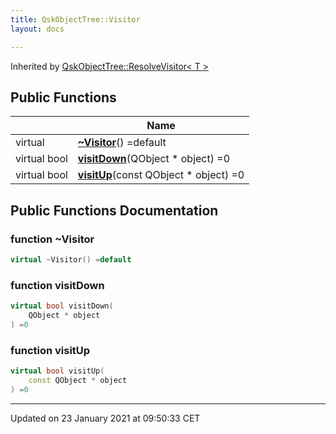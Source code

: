 ```yaml
---
title: QskObjectTree::Visitor
layout: docs

---
```





Inherited by [QskObjectTree::ResolveVisitor< T >](/docs/classes/class_qsk_object_tree_1_1_resolve_visitor/)

## Public Functions

|                | Name           |
| -------------- | -------------- |
| virtual | **[~Visitor](/docs/classes/class_qsk_object_tree_1_1_visitor/#function-~visitor)**() =default |
| virtual bool | **[visitDown](/docs/classes/class_qsk_object_tree_1_1_visitor/#function-visitdown)**(QObject * object) =0 |
| virtual bool | **[visitUp](/docs/classes/class_qsk_object_tree_1_1_visitor/#function-visitup)**(const QObject * object) =0 |

## Public Functions Documentation

### function ~Visitor

```cpp
virtual ~Visitor() =default
```


### function visitDown

```cpp
virtual bool visitDown(
    QObject * object
) =0
```


### function visitUp

```cpp
virtual bool visitUp(
    const QObject * object
) =0
```


-------------------------------

Updated on 23 January 2021 at 09:50:33 CET